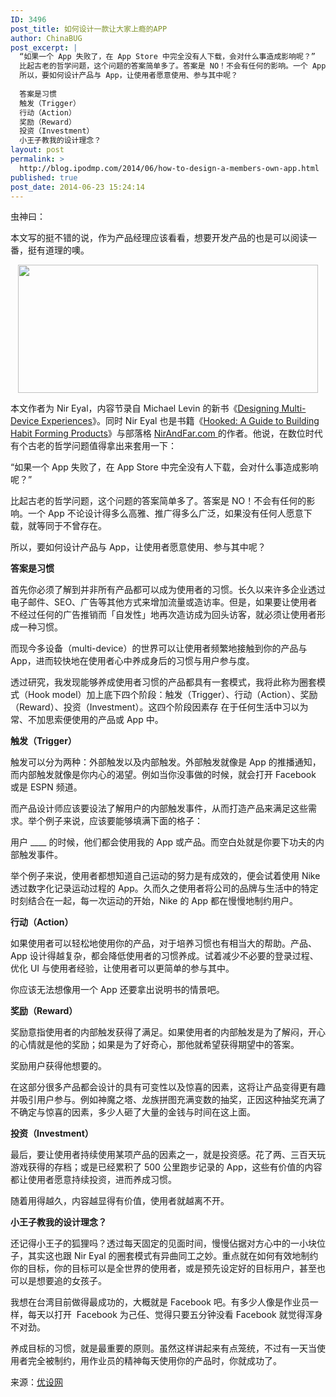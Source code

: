 ```yaml
---
ID: 3496
post_title: 如何设计一款让大家上瘾的APP
author: ChinaBUG
post_excerpt: |
  “如果一个 App 失败了，在 App Store 中完全没有人下载，会对什么事造成影响呢？”
  比起古老的哲学问题，这个问题的答案简单多了。答案是 NO！不会有任何的影响。一个 App 不论设计得多么高雅、推广得多么广泛，如果没有任何人愿意下载，就等同于不曾存在。
  所以，要如何设计产品与 App，让使用者愿意使用、参与其中呢？
  
  答案是习惯
  触发（Trigger）
  行动（Action）
  奖励（Reward）
  投资（Investment）
  小王子教我的设计理念？
layout: post
permalink: >
  http://blog.ipodmp.com/2014/06/how-to-design-a-members-own-app.html
published: true
post_date: 2014-06-23 15:24:14
---
```

虫神曰：

本文写的挺不错的说，作为产品经理应该看看，想要开发产品的也是可以阅读一番，挺有道理的噢。
<p style="text-align: center;"><a href="http://s4.51cto.com/wyfs02/M00/30/3E/wKiom1OjnsbS-FmrAAAxr2G7aHY153.png" target="_blank"><img class="fit-image" src="http://s4.51cto.com/wyfs02/M00/30/3E/wKiom1OjnsbS-FmrAAAxr2G7aHY153.png" alt="" width="480" height="205" border="0" /></a></p>
本文作者为 Nir Eyal，内容节录自 Michael Levin 的新书《<a href="http://www.amazon.com/gp/product/1449340385/ref=as_li_qf_sp_asin_tl?ie=UTF8&amp;camp=1789&amp;creative=9325&amp;creativeASIN=1449340385&amp;linkCode=as2&amp;tag=michlevi05-20" target="_blank">Designing Multi-Device Experiences</a>》。同时 Nir Eyal 也是书籍《<a href="http://www.hookmodel.com/" target="_blank">Hooked: A Guide to Building Habit Forming Products</a>》与部落格 <a href="http://www.nirandfar.com/" target="_blank">NirAndFar.com </a>的作者。他说，在数位时代有个古老的哲学问题值得拿出来套用一下：

“如果一个 App 失败了，在 App Store 中完全没有人下载，会对什么事造成影响呢？”

比起古老的哲学问题，这个问题的答案简单多了。答案是 NO！不会有任何的影响。一个 App 不论设计得多么高雅、推广得多么广泛，如果没有任何人愿意下载，就等同于不曾存在。

所以，要如何设计产品与 App，让使用者愿意使用、参与其中呢？

<strong>答案是习惯</strong>

首先你必须了解到并非所有产品都可以成为使用者的习惯。长久以来许多企业透过电子邮件、SEO、广告等其他方式来增加流量或造访率。但是，如果要让使用者不经过任何的广告推销而「自发性」地再次造访成为回头访客，就必须让使用者形成一种习惯。

而现今多设备（multi-device）的世界可以让使用者频繁地接触到你的产品与 App，进而较快地在使用者心中养成身后的习惯与用户参与度。

透过研究，我发现能够养成使用者习惯的产品都具有一套模式，我将此称为圈套模式（Hook model）加上底下四个阶段：触发（Trigger）、行动（Action）、奖励（Reward）、投资（Investment）。这四个阶段因素存 在于任何生活中习以为常、不加思索便使用的产品或 App 中。

<strong>触发（Trigger）</strong>

触发可以分为两种：外部触发以及内部触发。外部触发就像是 App 的推播通知，而内部触发就像是你内心的渴望。例如当你没事做的时候，就会打开 Facebook 或是 ESPN 频道。

而产品设计师应该要设法了解用户的内部触发事件，从而打造产品来满足这些需求。举个例子来说，应该要能够填满下面的格子：

用户 ____ 的时候，他们都会使用我的 App 或产品。而空白处就是你要下功夫的内部触发事件。

举个例子来说，使用者都想知道自己运动的努力是有成效的，便会试着使用 Nike 透过数字化记录运动过程的 App。久而久之使用者将公司的品牌与生活中的特定时刻结合在一起，每一次运动的开始，Nike 的 App 都在慢慢地制约用户。

<strong>行动（Action）</strong>

如果使用者可以轻松地使用你的产品，对于培养习惯也有相当大的帮助。产品、App 设计得越复杂，都会降低使用者的习惯养成。试着减少不必要的登录过程、优化 UI 与使用者经验，让使用者可以更简单的参与其中。

你应该无法想像用一个 App 还要拿出说明书的情景吧。

<strong>奖励（Reward）</strong>

奖励意指使用者的内部触发获得了满足。如果使用者的内部触发是为了解闷，开心的心情就是他的奖励；如果是为了好奇心，那他就希望获得期望中的答案。

奖励用户获得他想要的。

在这部分很多产品都会设计的具有可变性以及惊喜的因素，这将让产品变得更有趣并吸引用户参与。例如神魔之塔、龙族拼图充满变数的抽奖，正因这种抽奖充满了不确定与惊喜的因素，多少人砸了大量的金钱与时间在这上面。

<strong>投资（Investment）</strong>

最后，要让使用者持续使用某项产品的因素之一，就是投资感。花了两、三百天玩游戏获得的存档；或是已经累积了 500 公里跑步记录的 App，这些有价值的内容都让使用者愿意持续投资，进而养成习惯。

随着用得越久，内容越显得有价值，使用者就越离不开。

<strong>小王子教我的设计理念？</strong>

还记得小王子的狐狸吗？透过每天固定的见面时间，慢慢佔据对方心中的一小块位子，其实这也跟 Nir Eyal 的圈套模式有异曲同工之妙。重点就在如何有效地制约你的目标，你的目标可以是全世界的使用者，或是预先设定好的目标用户，甚至也可以是想要追的女孩子。

我想在台湾目前做得最成功的，大概就是 Facebook 吧。有多少人像是作业员一样，每天以打开  Facebook 为己任、觉得只要五分钟没看 Facebook 就觉得浑身不对劲。

养成目标的习惯，就是最重要的原则。虽然这样讲起来有点笼统，不过有一天当使用者完全被制约，用作业员的精神每天使用你的产品时，你就成功了。

来源：<a href="http://www.uisdc.com/4-elements-make-addictive-app" target="_blank">优设网</a>
